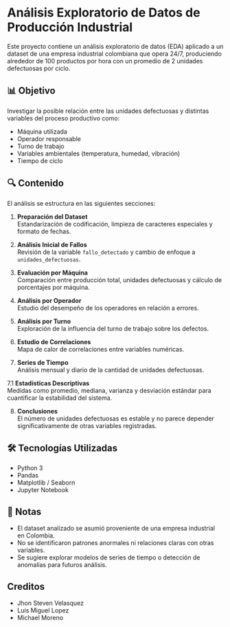 # Análisis Exploratorio de Datos de Producción Industrial

Este proyecto contiene un análisis exploratorio de datos (EDA) aplicado a un dataset de una empresa industrial colombiana que opera 24/7, produciendo alrededor de 100 productos por hora con un promedio de 2 unidades defectuosas por ciclo.

## 📊 Objetivo

Investigar la posible relación entre las unidades defectuosas y distintas variables del proceso productivo como:
- Máquina utilizada
- Operador responsable
- Turno de trabajo
- Variables ambientales (temperatura, humedad, vibración)
- Tiempo de ciclo

## 🔍 Contenido

El análisis se estructura en las siguientes secciones:

1. **Preparación del Dataset**  
   Estandarización de codificación, limpieza de caracteres especiales y formato de fechas.

2. **Análisis Inicial de Fallos**  
   Revisión de la variable `fallo_detectado` y cambio de enfoque a `unidades_defectuosas`.

3. **Evaluación por Máquina**  
   Comparación entre producción total, unidades defectuosas y cálculo de porcentajes por máquina.

4. **Análisis por Operador**  
   Estudio del desempeño de los operadores en relación a errores.

5. **Análisis por Turno**  
   Exploración de la influencia del turno de trabajo sobre los defectos.

6. **Estudio de Correlaciones**  
   Mapa de calor de correlaciones entre variables numéricas.

7. **Series de Tiempo**  
   Análisis mensual y diario de la cantidad de unidades defectuosas.

7.1 **Estadísticas Descriptivas**  
   Medidas como promedio, mediana, varianza y desviación estándar para cuantificar la estabilidad del sistema.

8. **Conclusiones**  
   El número de unidades defectuosas es estable y no parece depender significativamente de otras variables registradas.

## 🛠️ Tecnologías Utilizadas

- Python 3
- Pandas
- Matplotlib / Seaborn
- Jupyter Notebook


## 📌 Notas

- El dataset analizado se asumió proveniente de una empresa industrial en Colombia.
- No se identificaron patrones anormales ni relaciones claras con otras variables.
- Se sugiere explorar modelos de series de tiempo o detección de anomalías para futuros análisis.

## Creditos

- Jhon Steven Velasquez
- Luis Miguel Lopez
- Michael Moreno
